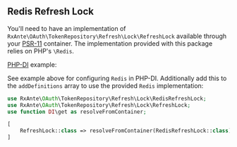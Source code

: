 ## Redis Refresh Lock

You'll need to have an implementation of `RxAnte\OAuth\TokenRepository\Refresh\Lock\RefreshLock` available through your [PSR-11](https://www.php-fig.org/psr/psr-11/) container. The implementation provided with this package relies on PHP's `\Redis`.

[PHP-DI](https://php-di.org) example:

See example above for configuring `Redis` in PHP-DI. Additionally add this to the `addDefinitions` array to use the provided `Redis` implementation:

```php
use RxAnte\OAuth\TokenRepository\Refresh\Lock\RedisRefreshLock;
use RxAnte\OAuth\TokenRepository\Refresh\Lock\RefreshLock;
use function DI\get as resolveFromContainer;

[
    RefreshLock::class => resolveFromContainer(RedisRefreshLock::class),
]
```
